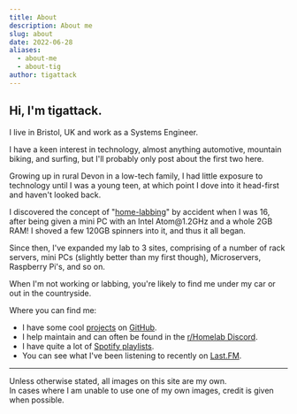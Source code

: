 ```yaml
---
title: About
description: About me
slug: about
date: 2022-06-28
aliases:
  - about-me
  - about-tig
author: tigattack
---
```


## Hi, I'm tigattack.

I live in Bristol, UK and work as a Systems Engineer.

I have a keen interest in technology, almost anything automotive, mountain biking, and surfing, but I'll probably only post about the first two here.

Growing up in rural Devon in a low-tech family, I had little exposure to technology until I was a young teen, at which point I dove into it head-first and haven't looked back.

I discovered the concept of "[home-labbing](https://www.reddit.com/r/homelab/wiki/introduction)" by accident when I was 16, after being given a mini PC with an Intel Atom\@1.2GHz and a whole 2GB RAM! I shoved a few 120GB spinners into it, and thus it all began.

Since then, I've expanded my lab to 3 sites, comprising of a number of rack servers, mini PCs (slightly better than my first though), Microservers, Raspberry Pi's, and so on.

When I'm not working or labbing, you're likely to find me under my car or out in the countryside.

Where you can find me:

* I have some cool [projects](/projects) on [GitHub](https://github.com/tigattack).
* I help maintain and can often be found in the [r/Homelab Discord](https://discord.gg/homelab).
* I have quite a lot of [Spotify playlists](https://open.spotify.com/user/jzdq9f73omuknrr57rnsd3xxq?si=c63dcb8ffd3f4bac).
* You can see what I've been listening to recently on [Last.FM](https://last.fm/user/tigattack).

---

Unless otherwise stated, all images on this site are my own.  
In cases where I am unable to use one of my own images, credit is given when possible.
